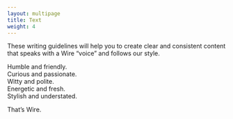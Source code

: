 ```yaml
---
layout: multipage
title: Text
weight: 4
---
```


These writing guidelines will help you to create clear and consistent content that speaks with a Wire “voice” and follows our style.

<p class="lead">
Humble and friendly. <br>
Curious and passionate. <br>
Witty and polite. <br>
Energetic and fresh. <br>
Stylish and understated.
</p>
<p class="lead dark">That’s Wire.</p>
